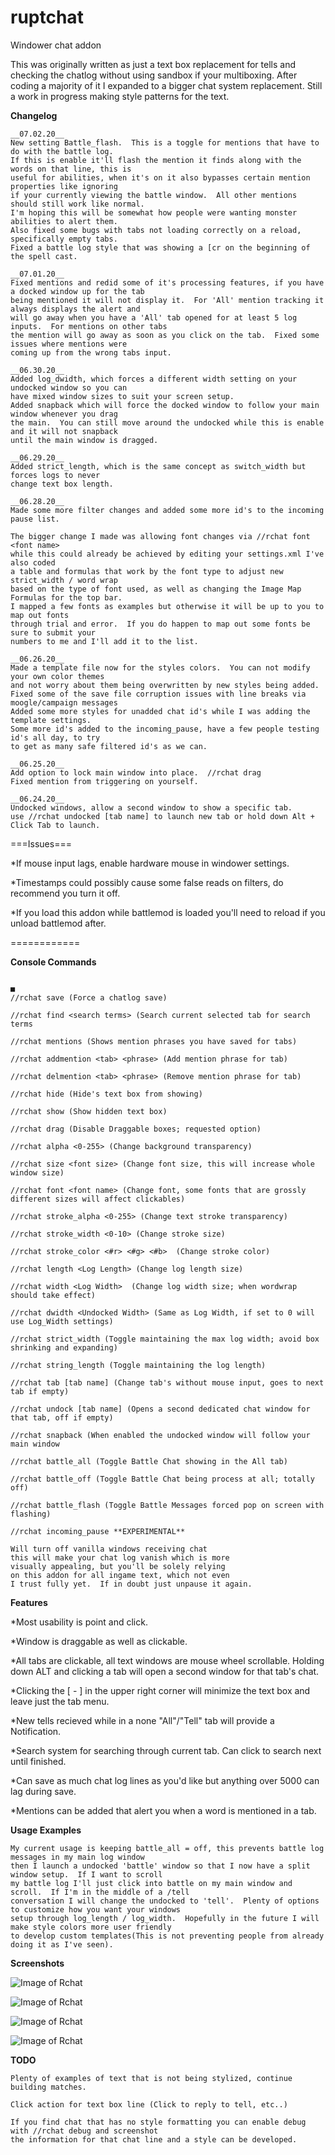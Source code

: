 # ruptchat
Windower chat addon

This was originally written as just a text box replacement for tells and checking the
chatlog without using sandbox if your multiboxing.  After coding a majority of it I expanded
to a bigger chat system replacement.  Still a work in progress making style patterns
for the text.

**Changelog**

	__07.02.20__
	New setting Battle_flash.  This is a toggle for mentions that have to do with the battle log.
	If this is enable it'll flash the mention it finds along with the words on that line, this is 
	useful for abilities, when it's on it also bypasses certain mention properties like ignoring
	if your currently viewing the battle window.  All other mentions should still work like normal.
	I'm hoping this will be somewhat how people were wanting monster abilities to alert them.
	Also fixed some bugs with tabs not loading correctly on a reload, specifically empty tabs.
	Fixed a battle log style that was showing a [cr on the beginning of the spell cast.

	__07.01.20__
	Fixed mentions and redid some of it's processing features, if you have a docked window up for the tab
	being mentioned it will not display it.  For 'All' mention tracking it always displays the alert and 
	will go away when you have a 'All' tab opened for at least 5 log inputs.  For mentions on other tabs
	the mention will go away as soon as you click on the tab.  Fixed some issues where mentions were 
	coming up from the wrong tabs input.

	__06.30.20__
	Added log_dwidth, which forces a different width setting on your undocked window so you can
	have mixed window sizes to suit your screen setup.
	Added snapback which will force the docked window to follow your main window whenever you drag
	the main.  You can still move around the undocked while this is enable and it will not snapback
	until the main window is dragged.

	__06.29.20__
	Added strict_length, which is the same concept as switch_width but forces logs to never
	change text box length.

	__06.28.20__
	Made some more filter changes and added some more id's to the incoming pause list.
	
	The bigger change I made was allowing font changes via //rchat font <font name>
	while this could already be achieved by editing your settings.xml I've also coded
	a table and formulas that work by the font type to adjust new strict_width / word wrap
	based on the type of font used, as well as changing the Image Map Formulas for the top bar.  
	I mapped a few fonts as examples but otherwise it will be up to you to map out fonts
	through trial and error.  If you do happen to map out some fonts be sure to submit your
	numbers to me and I'll add it to the list.

	__06.26.20__
	Made a template file now for the styles colors.  You can not modify your own color themes
	and not worry about them being overwritten by new styles being added.
	Fixed some of the save file corruption issues with line breaks via moogle/campaign messages
	Added some more styles for unadded chat id's while I was adding the template settings.
	Some more id's added to the incoming_pause, have a few people testing id's all day, to try 
	to get as many safe filtered id's as we can.

	__06.25.20__
	Add option to lock main window into place.  //rchat drag
	Fixed mention from triggering on yourself.

	__06.24.20__
	Undocked windows, allow a second window to show a specific tab.
	use //rchat undocked [tab name] to launch new tab or hold down Alt + Click Tab to launch.
			 


===Issues===

*If mouse input lags, enable hardware mouse in windower settings.

*Timestamps could possibly cause some false reads on filters, do recommend you turn it off.

*If you load this addon while battlemod is loaded you'll need to reload if you unload battlemod after.

============

**Console Commands**

																			 ■
	//rchat save (Force a chatlog save)

	//rchat find <search terms> (Search current selected tab for search terms

	//rchat mentions (Shows mention phrases you have saved for tabs)

	//rchat addmention <tab> <phrase> (Add mention phrase for tab)

	//rchat delmention <tab> <phrase> (Remove mention phrase for tab)

	//rchat hide (Hide's text box from showing)

	//rchat show (Show hidden text box)

	//rchat drag (Disable Draggable boxes; requested option)

	//rchat alpha <0-255> (Change background transparency)

	//rchat size <font size> (Change font size, this will increase whole window size)
	
	//rchat font <font name> (Change font, some fonts that are grossly different sizes will affect clickables)
	
	//rchat stroke_alpha <0-255> (Change text stroke transparency)

	//rchat stroke_width <0-10> (Change stroke size)

	//rchat stroke_color <#r> <#g> <#b>  (Change stroke color)

	//rchat length <Log Length> (Change log length size)

	//rchat width <Log Width>  (Change log width size; when wordwrap should take effect)
	
	//rchat dwidth <Undocked Width> (Same as Log Width, if set to 0 will use Log_Width settings)
		
	//rchat strict_width (Toggle maintaining the max log width; avoid box shrinking and expanding)

	//rchat string_length (Toggle maintaining the log length)

	//rchat tab [tab name] (Change tab's without mouse input, goes to next tab if empty)

	//rchat undock [tab name] (Opens a second dedicated chat window for that tab, off if empty)
	
	//rchat snapback (When enabled the undocked window will follow your main window
	
	//rchat battle_all (Toggle Battle Chat showing in the All tab)

	//rchat battle_off (Toggle Battle Chat being process at all; totally off)

	//rchat battle_flash (Toggle Battle Messages forced pop on screen with flashing)
	
	//rchat incoming_pause **EXPERIMENTAL** 
	
	Will turn off vanilla windows receiving chat
	this will make your chat log vanish which is more
	visually appealing, but you'll be solely relying
	on this addon for all ingame text, which not even 
	I trust fully yet.  If in doubt just unpause it again.
	

  

**Features**

*Most usability is point and click.

*Window is draggable as well as clickable.  

*All tabs are clickable, all text windows are mouse wheel scrollable.  Holding down ALT and clicking a tab will open a second window for that tab's chat.

*Clicking the [ - ] in the upper right corner will minimize the text box and leave just the tab menu. 

*New tells recieved while in a none "All"/"Tell" tab will provide a Notification.

*Search system for searching through current tab.  Can click to search next until finished.

*Can save as much chat log lines as you'd like but anything over 5000 can lag during save.

*Mentions can be added that alert you when a word is mentioned in a tab.

**Usage Examples**

	My current usage is keeping battle_all = off, this prevents battle log messages in my main log window
	then I launch a undocked 'battle' window so that I now have a split window setup.  If I want to scroll
	my battle log I'll just click into battle on my main window and scroll.  If I'm in the middle of a /tell
	conversation I will change the undocked to 'tell'.  Plenty of options to customize how you want your windows
	setup through log_length / log_width.  Hopefully in the future I will make style colors more user friendly
	to develop custom templates(This is not preventing people from already doing it as I've seen).

**Screenshots**

![Image of Rchat](https://github.com/erupt321/ruptchat/blob/master/images/rchat10.gif)


![Image of Rchat](https://github.com/erupt321/ruptchat/blob/master/images/rchat11.gif)


![Image of Rchat](https://github.com/erupt321/ruptchat/blob/master/images/rchat7.gif)


![Image of Rchat](https://github.com/erupt321/ruptchat/blob/master/images/rchat8.gif)


**TODO**

	Plenty of examples of text that is not being stylized, continue building matches.
	
	Click action for text box line (Click to reply to tell, etc..)
	
	If you find chat that has no style formatting you can enable debug with //rchat debug and screenshot
	the information for that chat line and a style can be developed.

